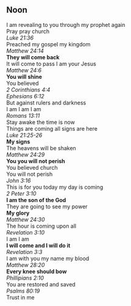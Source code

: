 ## Noon
I am revealing to you through my prophet again  
Pray pray church  
_Luke 21:36_  
Preached my gospel my kingdom  
_Matthew 24:14_  
**They will come back**  
It will come to pass I am your Jesus  
_Matthew 24:6_  
**You will shine**  
You believed  
_2 Corinthians 4:4_  
_Ephesians 6:12_  
But against rulers and darkness  
I am I am I am  
_Romans 13:11_  
Stay awake the time is now  
Things are coming all signs are here  
_Luke 21:25-26_  
**My signs**  
The heavens will be shaken  
_Matthew 24:29_  
**You you will not perish**  
You believed church  
You will not perish  
_John 3:16_  
This is for you today my day is coming  
_2 Peter 3:10_  
**I am the son of the God**  
They are going to see my power  
**My glory**  
_Matthew 24:30_  
The hour is coming upon all  
_Revelation 3:10_  
I am I am  
**I will come and I will do it**  
_Revelation 3:3_  
I am with you my name my blood  
_Matthew 28:20_  
**Every knee should bow**  
_Phillipians 2:10_  
You are restored and saved  
_Psalms 80:19_  
Trust in me
